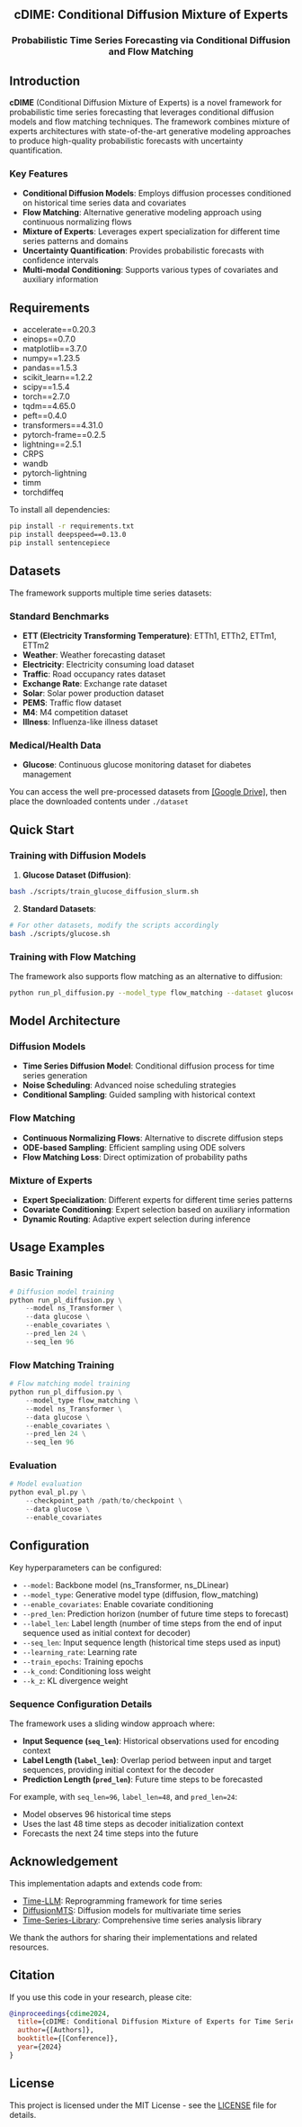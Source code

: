 <div align="center">
  <!-- <h1><b> Time-LLM </b></h1> -->
  <!-- <h2><b> Time-LLM </b></h2> -->
  <h2><b> cDIME: Conditional Diffusion Mixture of Experts </b></h2>
  <h3><b> Probabilistic Time Series Forecasting via Conditional Diffusion and Flow Matching </b></h3>
</div>


## Introduction

**cDIME** (Conditional Diffusion Mixture of Experts) is a novel framework for probabilistic time series forecasting that leverages conditional diffusion models and flow matching techniques. The framework combines mixture of experts architectures with state-of-the-art generative modeling approaches to produce high-quality probabilistic forecasts with uncertainty quantification.


### Key Features

- **Conditional Diffusion Models**: Employs diffusion processes conditioned on historical time series data and covariates
- **Flow Matching**: Alternative generative modeling approach using continuous normalizing flows
- **Mixture of Experts**: Leverages expert specialization for different time series patterns and domains
- **Uncertainty Quantification**: Provides probabilistic forecasts with confidence intervals
- **Multi-modal Conditioning**: Supports various types of covariates and auxiliary information


## Requirements

- accelerate==0.20.3
- einops==0.7.0
- matplotlib==3.7.0
- numpy==1.23.5
- pandas==1.5.3
- scikit_learn==1.2.2
- scipy==1.5.4
- torch==2.7.0
- tqdm==4.65.0
- peft==0.4.0
- transformers==4.31.0
- pytorch-frame==0.2.5
- lightning==2.5.1
- CRPS
- wandb
- pytorch-lightning
- timm
- torchdiffeq

To install all dependencies:
```bash
pip install -r requirements.txt
pip install deepspeed==0.13.0
pip install sentencepiece
```

## Datasets

The framework supports multiple time series datasets:

### Standard Benchmarks
- **ETT (Electricity Transforming Temperature)**: ETTh1, ETTh2, ETTm1, ETTm2
- **Weather**: Weather forecasting dataset
- **Electricity**: Electricity consuming load dataset
- **Traffic**: Road occupancy rates dataset
- **Exchange Rate**: Exchange rate dataset
- **Solar**: Solar power production dataset
- **PEMS**: Traffic flow dataset
- **M4**: M4 competition dataset
- **Illness**: Influenza-like illness dataset

### Medical/Health Data
- **Glucose**: Continuous glucose monitoring dataset for diabetes management

You can access the well pre-processed datasets from [[Google Drive]](https://drive.google.com/file/d/1NF7VEefXCmXuWNbnNe858WvQAkJ_7wuP/view?usp=sharing), then place the downloaded contents under `./dataset`

## Quick Start

### Training with Diffusion Models

1. **Glucose Dataset (Diffusion)**:
```bash
bash ./scripts/train_glucose_diffusion_slurm.sh
```

2. **Standard Datasets**:
```bash
# For other datasets, modify the scripts accordingly
bash ./scripts/glucose.sh
```

### Training with Flow Matching

The framework also supports flow matching as an alternative to diffusion:

```bash
python run_pl_diffusion.py --model_type flow_matching --dataset glucose --enable_covariates
```

## Model Architecture

### Diffusion Models
- **Time Series Diffusion Model**: Conditional diffusion process for time series generation
- **Noise Scheduling**: Advanced noise scheduling strategies
- **Conditional Sampling**: Guided sampling with historical context

### Flow Matching
- **Continuous Normalizing Flows**: Alternative to discrete diffusion steps
- **ODE-based Sampling**: Efficient sampling using ODE solvers
- **Flow Matching Loss**: Direct optimization of probability paths

### Mixture of Experts
- **Expert Specialization**: Different experts for different time series patterns
- **Covariate Conditioning**: Expert selection based on auxiliary information
- **Dynamic Routing**: Adaptive expert selection during inference

## Usage Examples

### Basic Training
```python
# Diffusion model training
python run_pl_diffusion.py \
    --model ns_Transformer \
    --data glucose \
    --enable_covariates \
    --pred_len 24 \
    --seq_len 96
```

### Flow Matching Training
```python
# Flow matching model training
python run_pl_diffusion.py \
    --model_type flow_matching \
    --model ns_Transformer \
    --data glucose \
    --enable_covariates \
    --pred_len 24 \
    --seq_len 96
```

### Evaluation
```python
# Model evaluation
python eval_pl.py \
    --checkpoint_path /path/to/checkpoint \
    --data glucose \
    --enable_covariates
```

## Configuration

Key hyperparameters can be configured:

- `--model`: Backbone model (ns_Transformer, ns_DLinear)
- `--model_type`: Generative model type (diffusion, flow_matching)
- `--enable_covariates`: Enable covariate conditioning
- `--pred_len`: Prediction horizon (number of future time steps to forecast)
- `--label_len`: Label length (number of time steps from the end of input sequence used as initial context for decoder)
- `--seq_len`: Input sequence length (historical time steps used as input)
- `--learning_rate`: Learning rate
- `--train_epochs`: Training epochs
- `--k_cond`: Conditioning loss weight
- `--k_z`: KL divergence weight

### Sequence Configuration Details

The framework uses a sliding window approach where:
- **Input Sequence (`seq_len`)**: Historical observations used for encoding context
- **Label Length (`label_len`)**: Overlap period between input and target sequences, providing initial context for the decoder
- **Prediction Length (`pred_len`)**: Future time steps to be forecasted

For example, with `seq_len=96`, `label_len=48`, and `pred_len=24`:
- Model observes 96 historical time steps
- Uses the last 48 time steps as decoder initialization context
- Forecasts the next 24 time steps into the future

## Acknowledgement

This implementation adapts and extends code from:
- [Time-LLM](https://github.com/KimMeen/Time-LLM): Reprogramming framework for time series
- [DiffusionMTS](https://github.com/diffusionMTS/diffusionMTS): Diffusion models for multivariate time series
- [Time-Series-Library](https://github.com/thuml/Time-Series-Library): Comprehensive time series analysis library

We thank the authors for sharing their implementations and related resources.

## Citation

If you use this code in your research, please cite:

```bibtex
@inproceedings{cdime2024,
  title={cDIME: Conditional Diffusion Mixture of Experts for Time Series Forecasting},
  author={[Authors]},
  booktitle={[Conference]},
  year={2024}
}
```

## License

This project is licensed under the MIT License - see the [LICENSE](LICENSE) file for details.

